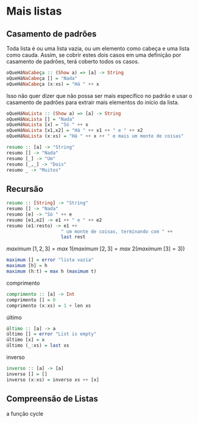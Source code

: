 # Mais listas

## Casamento de padrões
Toda lista é ou uma lista vazia, ou um elemento como cabeça e uma lista como cauda.
Assim, se cobrir estes dois casos em uma definição por casamento de padrões, terá coberto todos os casos.

```hs
oQueHáNaCabeça :: (Show a) => [a] -> String
oQueHáNaCabeça [] = "Nada"
oQueHáNaCabeça (x:xs) = "Há " ++ x
```

Isso não quer dizer que não possa ser mais específico no padrão e usar o casamento de padrões para extrair mais elementos do início da lista.

```hs
oQueHáNaLista :: (Show a) => [a] -> String
oQueHáNaLista [] = "Nada"
oQueHáNaLista [x] = "Só " ++ x
oQueHáNaLista [x1,x2] = "Há " ++ x1 ++ " e " ++ x2
oQueHáNaLista (x:xs) = "Há " ++ x ++ " e mais um monte de coisas" 
```


```hs
resumo :: [a] -> "String"
resumo [] -> "Nada"
resumo [_] -> "Um"
resumo [_,_] -> "Dois"
resumo _ -> "Muitos"
```

## Recursão

```hs
resumo :: [String] -> "String"
resumo [] -> "Nada"
resumo [e] -> "Só " ++ e
resumo [e1,e2] -> e1 ++ " e " ++ e2
resumo (e1:resto) -> e1 ++ 
                    " um monte de coisas, terminando com " ++ 
                    last rest
```


$maximum~[1,2,3] = max~1 \left( maximum~[2,3] = max~2 \left( maximum~[3] = 3 \right)        \right)$


```hs
maximum [] = error "lista vazia"  
maximum [h] = h
maximum (h:t) = max h (maximum t)
```

comprimento

```hs
comprimento :: [a] -> Int
comprimento [] = 0
comprimento (x:xs) = 1 + len xs
```

último

```hs
último :: [a] -> a
último [] = error "List is empty"
último [x] = x
último (_:xs) = last xs
``` 

inverso

```hs
inverso :: [a] -> [a]
inverso [] = []
inverso (x:xs) = inverso xs ++ [x]
```

## Compreensão de Listas

a função cycle
